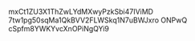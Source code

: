 mxCt1ZU3X1ThZwLYdMXwyPzkSbi47IViMD
7tw1pg50sqMa1QkBVV2FLWSkq1N7uBWJxro
ONPwQ
cSpfm8YWKYvcXnOPiNgQYi9